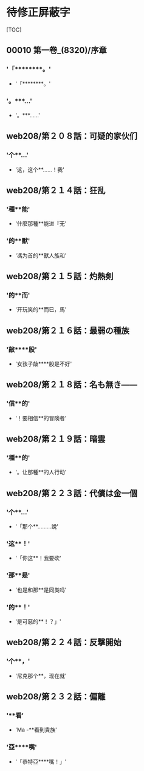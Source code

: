 # 待修正屏蔽字

[TOC]

## 00010 第一卷_(8320)/序章

### '「********。'

- '「********。'

### '。***…'

- '。***……'


## web208/第２０８話：可疑的家伙们

### '个**…'

- '这，这个**……！我'


## web208/第２１４話：狂乱

### '種**能'

- '什麼那種**能进『无'

### '的**獸'

- '馮为首的**獸人族和'


## web208/第２１５話：灼熱剣

### '的**而'

- '开玩笑的**而已，馬'


## web208/第２１６話：最弱の種族

### '敲****股'

- '女孩子敲****股是不好'


## web208/第２１８話：名も無き――

### '信**的'

- '！要相信**的冒険者'


## web208/第２１９話：暗雲

### '種**的'

- '。让那種**的人行动'


## web208/第２２３話：代償は金一個

### '个**…'

- '「那个**………說'

### '这**！'

- '「你这**！我要砍'

### '那**是'

- '也是和那**是同类吗'

### '的**！'

- '是可惡的**！？」'


## web208/第２２４話：反撃開始

### '个**，'

- '尼克那个**，现在就'


## web208/第２３２話：偏離

### '**看'

- 'Ma -**看到貴族'

### '亞****嘴'

- '「恭特亞****嘴！」'
